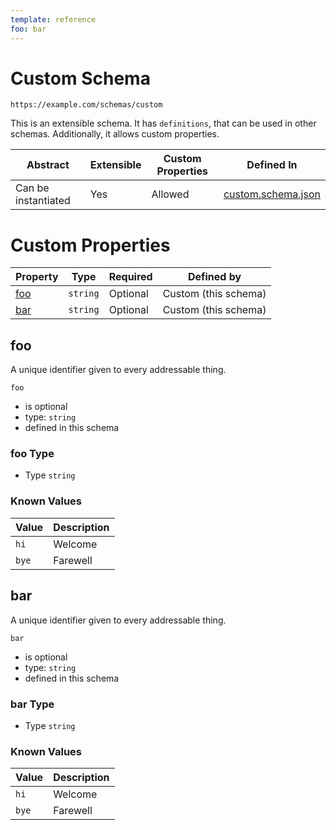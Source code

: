 ```yaml
---
template: reference
foo: bar
---
```


# Custom Schema

```
https://example.com/schemas/custom
```

This is an extensible schema. It has `definitions`, that can be used in other schemas. Additionally, it allows custom properties.

| Abstract | Extensible | Custom Properties | Defined In |
|----------|------------|-------------------|------------|
| Can be instantiated | Yes | Allowed | [custom.schema.json](custom.schema.json) |

# Custom Properties

| Property | Type | Required | Defined by |
|----------|------|----------|------------|
| [foo](#foo) | `string` | Optional | Custom (this schema) |
| [bar](#bar) | `string` | Optional | Custom (this schema) |

## foo

A unique identifier given to every addressable thing.

`foo`
* is optional
* type: `string`
* defined in this schema

### foo Type


* Type `string`


### Known Values

| Value | Description |
|-------|-------------|
| `hi`  | Welcome     |
| `bye` | Farewell    |



## bar

A unique identifier given to every addressable thing.

`bar`
* is optional
* type: `string`
* defined in this schema

### bar Type


* Type `string`


### Known Values

| Value | Description |
|-------|-------------|
| `hi`  | Welcome     |
| `bye` | Farewell    |


